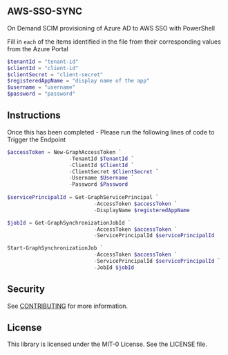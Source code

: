 ## AWS-SSO-SYNC
On Demand SCIM provisioning of Azure AD to AWS SSO with PowerShell

Fill in `each` of the items identified in the file from their corresponding values from the Azure Portal

```Powershell
$tenantId = "tenant-id"
$clientId = "client-id"
$clientSecret = "client-secret"
$registeredAppName = "display name of the app"
$username = "username"
$password = "password"
```

## Instructions

Once this has been completed - Please run the following lines of code to Trigger the Endpoint

```Powershell
$accessToken = New-GraphAccessToken `
                    -TenantId $TenantId `
                    -ClientId $ClientId `
                    -ClientSecret $ClientSecret `
                    -Username $Username `
                    -Password $Password
                    
$servicePrincipalId = Get-GraphServicePrincipal `
                            -AccessToken $accessToken `
                            -DisplayName $registeredAppName

$jobId = Get-GraphSynchronizationJobId `
                            -AccessToken $accessToken `
                            -ServicePrincipalId $servicePrincipalId

Start-GraphSynchronizationJob `
                            -AccessToken $accessToken `
                            -ServicePrincipalId $servicePrincipalId `
                            -JobId $jobId
```


## Security

See [CONTRIBUTING](CONTRIBUTING.md#security-issue-notifications) for more information.

## License

This library is licensed under the MIT-0 License. See the LICENSE file.


